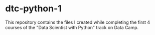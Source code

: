 # dtc-python-1

This repository contains the files I created while completing the first 4 courses of the "Data Scientist with Python" track on Data Camp. 
